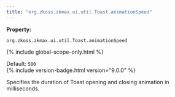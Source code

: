 ```yaml
---
title: "org.zkoss.zkmax.ui.util.Toast.animationSpeed"
---
```


**Property:**

`org.zkoss.zkmax.ui.util.Toast.animationSpeed`

{% include global-scope-only.html %}

Default: `500`  
{% include version-badge.html version="9.0.0" %}

Specifies the duration of Toast opening and closing animation in milliseconds.
